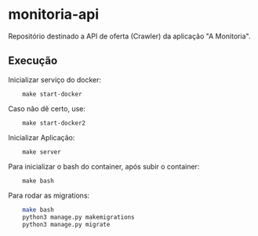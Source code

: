 # monitoria-api
Repositório destinado a API de oferta (Crawler) da aplicação "A Monitoria".

## Execução

Inicializar serviço do docker:
```
    make start-docker
```

Caso não dê certo, use:
```
    make start-docker2
```

Inicializar Aplicação:
```
    make server
```

Para inicializar o bash do container, após subir o container:
```
    make bash
```

Para rodar as migrations:
```sh
    make bash
    python3 manage.py makemigrations
    python3 manage.py migrate
```